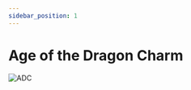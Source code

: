 ```yaml
---
sidebar_position: 1
---
```


# Age of the Dragon Charm

![ADC](https://vwiki.valorserver.com/api/item/picture/age%20of%20the%20dragon%20charm)
